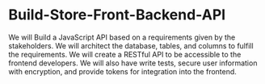 # Build-Store-Front-Backend-API
We will Build a JavaScript API based on a requirements given by the stakeholders. We will architect the database, tables, and columns to fulfill the requirements. We will create a RESTful API to be accessible to the frontend developers. We will also have write tests, secure user information with encryption, and provide tokens for integration into the frontend.
